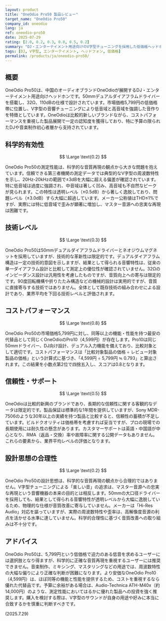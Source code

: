```yaml
---
layout: product
title: "OneOdio Pro50 製品レビュー"
target_name: "OneOdio Pro50"
company_id: oneodio
lang: ja
ref: oneodio-pro50
date: 2025-07-29
rating: [2.0, 0.2, 0.3, 0.8, 0.5, 0.2]
summary: "DJ・エンターテイメント用途向けのV字型チューニングを採用した低価格ヘッドホン。科学的な音質再現からは大きく逸脱するが、価格を考慮すれば一定の価値を持つ製品。"
tags: [DJ, V字型, エンターテイメント, ヘッドフォン, 低価格]
permalink: /products/ja/oneodio-pro50/
---
```

## 概要

OneOdio Pro50は、中国のオーディオブランドOneOdioが展開するDJ・エンターテイメント用途向けヘッドホンです。50mmデュアルダイアフラムドライバーを搭載し、32Ω、110dBの仕様で設計されています。市場価格5,799円の低価格帯に位置し、V字型の音響チューニングにより低音域と高音域を強調した音作りを特徴としています。OneOdioは比較的新しいブランドながら、コストパフォーマンスを重視した製品展開で一定の認知度を獲得しており、特に予算の限られたDJや音楽制作初心者層から支持されています。

## 科学的有効性

$$ \Large \text{0.2} $$

OneOdio Pro50の測定性能は、科学的な音質再現の観点から大きな問題を抱えています。信頼できる第三者機関の測定データでは典型的なV字型の周波数特性を示し、20Hz-20kHzの範囲で±3dBを大幅に超える偏差が確認されています。特に低音域は過度に強調され、中音域は著しく凹み、高音域も不自然なピークが見られます。この特性は透明レベル（±0.5dB）から著しく逸脱しており、問題レベル（±3.0dB）すら大幅に超過しています。メーカー公称値はTHD≤1%ですが、実際には特に低音域で歪みが顕著に増加し、マスター音源への忠実な再現は困難です。

## 技術レベル

$$ \Large \text{0.3} $$

OneOdio Pro50は50mmデュアルダイアフラムドライバーとネオジウムマグネットを採用していますが、技術的な革新性は限定的です。デュアルダイアフラム構造は一定の技術的意図を示しますが、結果として得られる音響特性は、従来の単一ダイアフラム設計と比較して測定上の優位性が確認されていません。32Ωのインピーダンス設計は汎用性を考慮したものですが、音質向上への寄与は限定的です。90度回転機構や折りたたみ構造などの機械的設計は実用的ですが、音質に直接寄与する技術ではありません。全体として既存技術の組み合わせによる設計であり、業界平均を下回る技術レベルと評価されます。

## コストパフォーマンス

$$ \Large \text{0.8} $$

OneOdio Pro50の市場価格5,799円に対し、同等以上の機能・性能を持つ最安の代替品として同じくOneOdioのPro10（4,599円）が存在します。Pro10は同じ50mmドライバー、DJ向け設計、デュアル入力機能を備えており、比較対象として適切です。コストパフォーマンスは「比較対象製品の価格 ÷ レビュー対象製品の価格」という計算式に基づき、「4,599円 ÷ 5,799円 ≒ 0.793」と算出されます。この結果を小数点第2位で四捨五入し、スコアは0.8となります。

## 信頼性・サポート

$$ \Large \text{0.5} $$

OneOdioは比較的新興のブランドであり、長期的な信頼性に関する客観的なデータは限定的です。製品保証は標準的な1年間を提供していますが、Sony MDR-7506のような30年以上の実績を持つ製品と比較すると、信頼性の蓄積が不足しています。ビルドクオリティは価格帯を考慮すれば妥当ですが、プロの現場での長期使用には耐久性の懸念があります。カスタマーサポートは英語・中国語が中心となり、RMA（返品・交換）率や故障率に関する公開データもありません。これらの要素から、業界平均レベルの評価となります。

## 設計思想の合理性

$$ \Large \text{0.2} $$

OneOdio Pro50の設計思想は、科学的な音質再現の観点から合理的ではありません。V字型チューニングによる「楽しい音」の追求は、マスター音源への忠実な再現という音響機器の本来の目的とは相反します。50mmの大口径ドライバーを採用しても、結果として得られる音響特性が透明レベルから大幅に逸脱しているため、物理的な仕様が音質改善に寄与していません。メーカーは「Hi-Res Audio」対応を謳っていますが、実際の周波数特性や歪率は、高解像度音源の利点を活かせる水準に達していません。科学的合理性に基づく音質改善への取り組みは不十分です。

## アドバイス

OneOdio Pro50は、5,799円という低価格で迫力のある低音を求めるユーザーには選択肢となり得ますが、科学的に正確な音質再現を重視するユーザーには推奨できません。音楽制作、ミキシング、マスタリングなどの用途では、周波数特性の大幅な偏りにより正確な判断が困難になります。より安価なOneOdio Pro10（4,599円）は、ほぼ同等の機能と性能を提供するため、コストを重視するなら優れた代替品です。予算に余裕がある場合は、Audio-Technica ATH-M40x（約14,000円）のような、測定性能においてはるかに優れた製品への投資を強く推奨します。購入を検討する際は、V字型のサウンドが自身の用途や好みに本当に合致するかを慎重に判断すべきです。

(2025.7.29)
